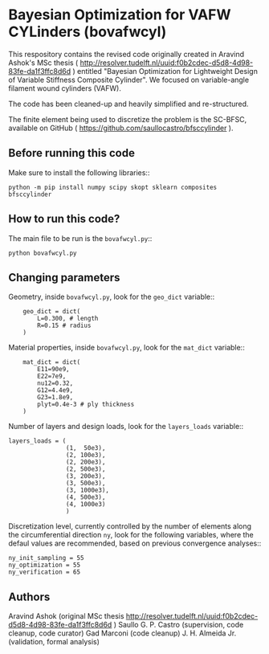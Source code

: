 Bayesian Optimization for VAFW CYLinders (bovafwcyl)
===

This respository contains the revised code originally created in Aravind Ashok's MSc thesis ( http://resolver.tudelft.nl/uuid:f0b2cdec-d5d8-4d98-83fe-da1f3ffc8d6d )
entitled "Bayesian Optimization for Lightweight Design of Variable Stiffness Composite Cylinder". We focused on variable-angle filament wound cylinders (VAFW).

The code has been cleaned-up and heavily simplified and re-structured.

The finite element being used to discretize the problem is the SC-BFSC, available on GitHub ( https://github.com/saullocastro/bfsccylinder ).

Before running this code
---
Make sure to install the following libraries::

    python -m pip install numpy scipy skopt sklearn composites bfsccylinder

How to run this code?
---
The main file to be run is the `bovafwcyl.py`::

    python bovafwcyl.py


Changing parameters
---
Geometry, inside `bovafwcyl.py`, look for the `geo_dict` variable::

        geo_dict = dict(
            L=0.300, # length
            R=0.15 # radius
        )


Material properties, inside `bovafwcyl.py`, look for the `mat_dict` variable::

        mat_dict = dict(
            E11=90e9,
            E22=7e9,
            nu12=0.32,
            G12=4.4e9,
            G23=1.8e9,
            plyt=0.4e-3 # ply thickness
        )

Number of layers and design loads, look for the `layers_loads` variable::

    layers_loads = (
                    (1,  50e3),
                    (2, 100e3),
                    (2, 200e3),
                    (2, 500e3),
                    (3, 200e3),
                    (3, 500e3),
                    (3, 1000e3),
                    (4, 500e3),
                    (4, 1000e3)
                    )

Discretization level, currently controlled by the number of elements along the
circumferential direction `ny`, look for the following variables, where the
defaul values are recommended, based on previous convergence analyses::

    ny_init_sampling = 55
    ny_optimization = 55
    ny_verification = 65


Authors
---
Aravind Ashok (original MSc thesis http://resolver.tudelft.nl/uuid:f0b2cdec-d5d8-4d98-83fe-da1f3ffc8d6d )
Saullo G. P. Castro (supervision, code cleanup, code curator)
Gad Marconi (code cleanup)
J. H. Almeida Jr. (validation, formal analysis)

